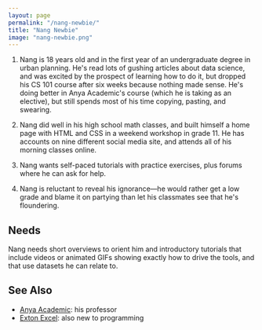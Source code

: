 ```yaml
---
layout: page
permalink: "/nang-newbie/"
title: "Nang Newbie"
image: "nang-newbie.png"
---
```


1. Nang is 18 years old and in the first year of an undergraduate degree in
   urban planning. He's read lots of gushing articles about data science, and
   was excited by the prospect of learning how to do it, but dropped his CS 101
   course after six weeks because nothing made sense. He's doing better in Anya
   Academic's course (which he is taking as an elective), but still spends most
   of his time copying, pasting, and swearing.

2. Nang did well in his high school math classes, and built himself a home page
   with HTML and CSS in a weekend workshop in grade 11. He has accounts on nine
   different social media site, and attends all of his morning classes online.

3. Nang wants self-paced tutorials with practice exercises, plus forums where he
   can ask for help.

4. Nang is reluctant to reveal his ignorance—he would rather get a low grade and
   blame it on partying than let his classmates see that he's floundering.

## Needs

Nang needs short overviews to orient him and introductory tutorials that include
videos or animated GIFs showing exactly how to drive the tools, and that use
datasets he can relate to.

## See Also

-   [Anya Academic](../anya-academic/): his professor
-   [Exton Excel](../exton-excel): also new to programming
